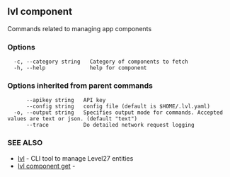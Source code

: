 ## lvl component

Commands related to managing app components

### Options

```
  -c, --category string   Category of components to fetch
  -h, --help              help for component
```

### Options inherited from parent commands

```
      --apikey string   API key
      --config string   config file (default is $HOME/.lvl.yaml)
  -o, --output string   Specifies output mode for commands. Accepted values are text or json. (default "text")
      --trace           Do detailed network request logging
```

### SEE ALSO

* [lvl](../lvl.md)	 - CLI tool to manage Level27 entities
* [lvl component get](lvl_component_get.md)	 - 

